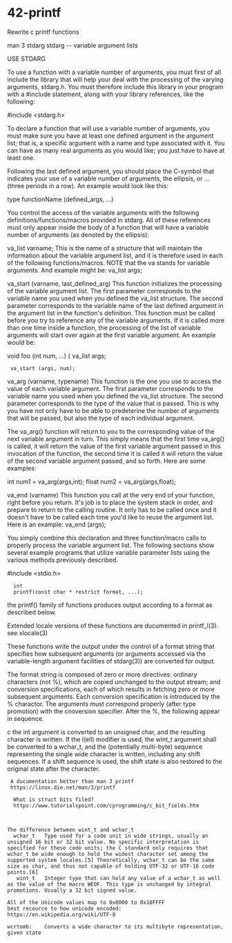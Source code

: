# 42-printf
 Rewrite c printf functions
 
 man 3 stdarg
 stdarg -- variable argument lists
 
 USE STDARG
 
 To use a function with a variable number of arguments, you must first of all include the library that will help your deal with the processing of the varying arguments, stdarg.h. You must therefore include this library in your program with a #include statement, along with your library references, like the following:
 
   #include <stdarg.h>
 
 To declare a function that will use a variable number of arguments, you must make sure you have at least one defined argument in the argument list; that is, a specific argument with a name and type associated with it. You can have as many real arguments as you would like; you just have to have at least one.
 
 Following the last defined argument, you should place the C-symbol that indicates your use of a variable number of arguments, the ellipsis, or ... (three periods in a row). An example would look like this:
 
   type functionName (defined_args, ...)
 
 You control the access of the variable arguments with the following definitions/functions/macros provided in stdarg. All of these references must only appear inside the body of a function that will have a variable number of arguments (as denoted by the ellipsis):
 
 va_list varname;
 This is the name of a structure that will maintain the information about the variable argument list, and it is therefore used in each of the following functions/macros. NOTE that the va stands for variable arguments. And example might be:
   va_list args;
 
 va_start (varname, last_defined_arg)
 This function initializes the processing of the variable argument list. The first parameter corresponds to the variable name you used when you defined the va_list structure. The second parameter corresponds to the variable name of the last defined argument in the argument list in the function's definition.
 This function must be called before you try to reference any of the variable arguments. If it is called more than one time inside a function, the processing of the list of variable arguments will start over again at the first variable argument. An example would be:
 
   void foo (int num, ...)
   {
     va_list args;
 
     va_start (args, num);
 
 va_arg (varname, typename)
 This function is the one you use to access the value of each variable argument. The first parameter corresponds to the variable name you used when you defined the va_list structure. The second parameter corresponds to the type of the value that is passed.
 This is why you have not only have to be able to predeterine the number of arguments that will be passed, but also the type of each individual argument.
 
 The va_arg() function will return to you to the corresponding value of the next variable argument in turn. This simply means that the first time va_arg() is called, it will return the value of the first variable argument passed in this invocation of the function, the second time it is called it will return the value of the second variable argument passed, and so forth. Here are some examples:
 
   int num1 = va_arg(args,int);
   float num2 = va_arg(args,float);
 
 va_end (varname)
 This function you call at the very end of your function, right before you return. It's job is to place the system stack in order, and prepare to return to the calling routine. It only has to be called once and it doesn't have to be called each time you'd like to reuse the argument list. Here is an example:
   va_end (args);
 
 You simply combine this declaration and three function/macro calls to properly process the variable argument list. The following sections show several example programs that utilize variable parameter lists using the various methods previously described.
 
 
 
  #include <stdio.h>
 
      int
      printf(const char * restrict format, ...);
      
   the printf() family of functions produces output according to a format as described below. 
   
   Extended locale versions of these functions are ducumented in printf_l(3). see xlocale(3)
   
   These functions write the output under the control of a format string that specifies how subsequent arguments
   (or arguments accessed via the variable-length argument facilities of stdarg(3)) are converted for output.
   
   The format string is composed of zero or more directives: ordinary characters (not %), which are copied unchanged to 
   the output stream; and conversion specifications, each of which results in fetching zero or more subsequent arguments.
   Each conversion specification is introduced by the % charactor. The arguments must correspond properly 
   (after type promotion) with the cnoversion specifier. After the %, the following appear in sequence.
   
   
   
   c the int argument is converted to an unsigned char, and the resulting character is written.
     If the l(ell) modifier is used, the wint_t argument shall be converted to a wchar_t, and the (potentially multi-byte)
     sequence representing the single wide character is written, including any shift sequences. If a shift sequence is used,
     the shift state is also restored to the original state after the character.
     
     
     
     A ducumentation better than man 3 printf 
     https://linux.die.net/man/3/printf
    
      What is struct bits filed?
      https://www.tutorialspoint.com/cprogramming/c_bit_fields.htm
  
 
  
    The difference between wint_t and wchar_t 
      wchar_t	Type used for a code unit in wide strings, usually an unsigned 16 bit or 32 bit value. No specific interpretation is specified for these code units; the C standard only requires that wchar_t be wide enough to hold the widest character set among the supported system locales.[5] Theoretically, wchar_t can be the same size as char, and thus not capable of holding UTF-32 or UTF-16 code points.[6]
       wint_t	Integer type that can hold any value of a wchar_t as well as the value of the macro WEOF. This type is unchanged by integral promotions. Usually a 32 bit signed value.
    
    All of the Unicode values map to 0x0000 to 0x10FFFF
    best recource to how unicode encoded:   https://en.wikipedia.org/wiki/UTF-8
    
    wcrtomb:	Converts a wide character to its multibyte representation, given state

